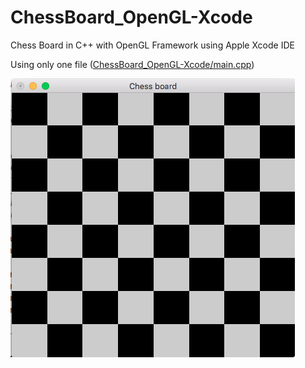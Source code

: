 # ChessBoard_OpenGL-Xcode
Chess Board in C++ with OpenGL Framework using Apple Xcode IDE

Using only one file ([ChessBoard_OpenGL-Xcode/main.cpp](https://github.com/ballber/ChessBoard_OpenGL-Xcode/tree/master/ChessBoard_OpenGL-Xcode))

![](Screenshot-ChessBoard.png)
